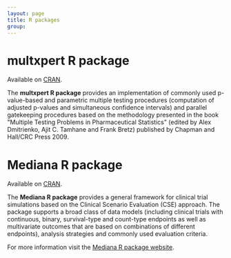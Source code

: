 ```yaml
---
layout: page
title: R packages
group: 
---
```


# multxpert R package

Available on [CRAN](https://cran.r-project.org/web/packages/multxpert/index.html).

The **multxpert R package** provides an implementation of commonly used p-value-based and parametric multiple testing procedures (computation of adjusted p-values and simultaneous confidence intervals) and parallel gatekeeping procedures based on the methodology presented in the book "Multiple Testing Problems in Pharmaceutical Statistics" (edited by Alex Dmitrienko, Ajit C. Tamhane and Frank Bretz) published by Chapman and Hall/CRC Press 2009.

# Mediana R package

Available on [CRAN](https://cran.r-project.org/web/packages/Mediana/index.html).

The **Mediana R package** provides a general framework for clinical trial simulations based on the Clinical Scenario Evaluation (CSE) approach. The package supports a broad class of data models (including clinical trials with continuous, binary, survival-type and count-type endpoints as well as multivariate outcomes that are based on combinations of different endpoints), analysis strategies and commonly used evaluation criteria.

For more information visit the [Mediana R package website](http://gpaux.github.io/Mediana).
